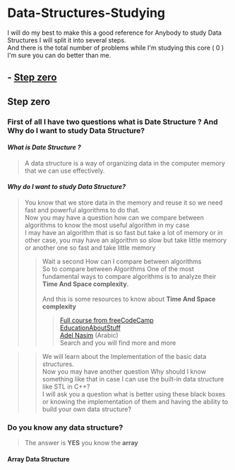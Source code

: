# Data-Structures-Studying

I will do my best to make this a good reference for Anybody to study Data Structures I will split it into several steps. <br>
And there is the total number of problems while I'm studying this core ( 0 )  I'm sure you can do better than me.<br>
## - [**Step zero**](https://github.com/Ahmed-Elshitehi/Data-Structures-Studying/edit/main/README.md#step-zero)

## Step zero 
### First of all I have two questions **what is Date Structure ?** And **Why do I want to study Data Structure?**<br>
#### ***What is Date Structure ?*** 
>  A data structure is a way of organizing data in the computer memory that we can use effectively.
#### ***Why do I want to study Data Structure?*** 

> You know that we store data in the memory and reuse it so we need fast and powerful algorithms to do that.<br>
> Now you may have a  question how can we compare between algorithms to know the most  useful algorithm in my case <br>
> I may have an algorithm that is so fast but take a lot of memory or in other case, you may have an algorithm so slow but take little memory or another one so fast and take little memory<br>
>  > Wait a second How can I compare between algorithms <br>
>  >  So to compare between Algorithms One of the most fundamental ways to compare algorithms is to analyze their **Time And Space complexity**.<br><br>
>  > And this is some resources to know about **Time And Space complexity** <br>
>  >  > [Full course from freeCodeCamp](https://youtu.be/Mo4vesaut8g?si=scKq0vsxty_RgWeR) <br>
>  >  > [EducationAboutStuff](https://youtu.be/8mBxpDWEKNw?si=51d6stt1lBvvVdTX) <br>
>  >  > [Adel Nasim](https://youtu.be/sHhVsGQz9MI?si=-NjIAOKvVXJbCEK8) (Arabic) <br>
>  >  > Search and you will find more and more <br>

>  >  We will learn about the Implementation of the basic data structures. <br>
>  >  Now you may have another question Why should I know something like that in case I can use the built-in data structure like STL in C++?<br>
>  >  I will ask you a question what is better using these black boxes or knowing the implementation of them and having the ability to build your own data structure?<br>

### Do you know any data structure?
> The answer is **YES** you know the **array**
#### Array Data Structure

